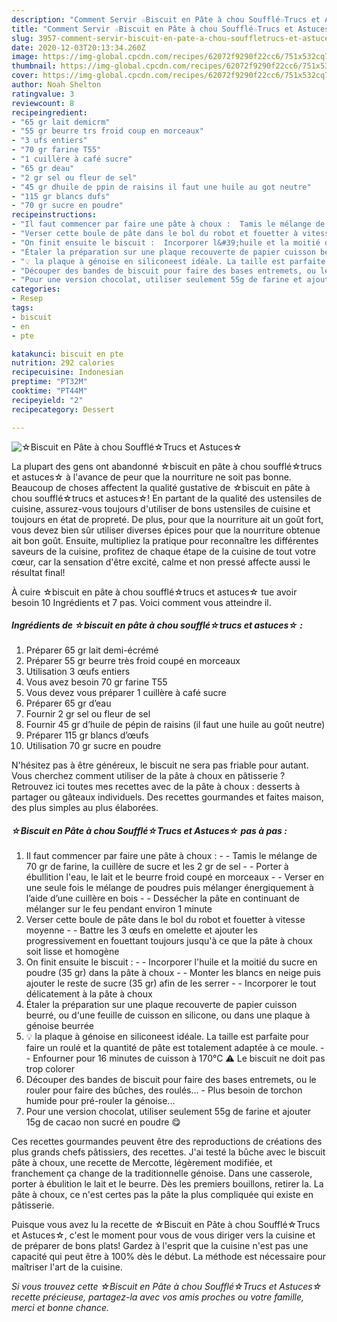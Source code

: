 ```yaml
---
description: "Comment Servir ☆Biscuit en Pâte à chou Soufflé☆Trucs et Astuces☆"
title: "Comment Servir ☆Biscuit en Pâte à chou Soufflé☆Trucs et Astuces☆"
slug: 3957-comment-servir-biscuit-en-pate-a-chou-souffletrucs-et-astuces
date: 2020-12-03T20:13:34.260Z
image: https://img-global.cpcdn.com/recipes/62072f9290f22cc6/751x532cq70/☆biscuit-en-pate-a-chou-souffle☆trucs-et-astuces☆-photo-principale-de-la-recette.jpg
thumbnail: https://img-global.cpcdn.com/recipes/62072f9290f22cc6/751x532cq70/☆biscuit-en-pate-a-chou-souffle☆trucs-et-astuces☆-photo-principale-de-la-recette.jpg
cover: https://img-global.cpcdn.com/recipes/62072f9290f22cc6/751x532cq70/☆biscuit-en-pate-a-chou-souffle☆trucs-et-astuces☆-photo-principale-de-la-recette.jpg
author: Noah Shelton
ratingvalue: 3
reviewcount: 8
recipeingredient:
- "65 gr lait demicrm"
- "55 gr beurre trs froid coup en morceaux"
- "3 ufs entiers"
- "70 gr farine T55"
- "1 cuillère à café sucre"
- "65 gr deau"
- "2 gr sel ou fleur de sel"
- "45 gr dhuile de ppin de raisins il faut une huile au got neutre"
- "115 gr blancs dufs"
- "70 gr sucre en poudre"
recipeinstructions:
- "Il faut commencer par faire une pâte à choux :  Tamis le mélange de 70 gr de farine, la cuillère de sucre et les 2 gr de sel  Porter à ébullition l&#39;eau, le lait et le beurre froid coupé en morceaux  Verser en une seule fois le mélange de poudres puis mélanger énergiquement à l’aide d’une cuillère en bois   Dessécher la pâte en continuant de mélanger sur le feu pendant environ 1 minute"
- "Verser cette boule de pâte dans le bol du robot et fouetter à vitesse moyenne  Battre les 3 œufs en omelette et ajouter les progressivement en fouettant toujours jusqu&#39;à ce que la pâte à choux soit lisse et homogène"
- "On finit ensuite le biscuit :  Incorporer l&#39;huile et la moitié du sucre en poudre (35 gr) dans la pâte à choux  Monter les blancs en neige puis ajouter le reste de sucre (35 gr) afin de les serrer  Incorporer le tout délicatement à la pâte à choux"
- "Étaler la préparation sur une plaque recouverte de papier cuisson beurré, ou d&#39;une feuille de cuisson en silicone, ou dans une plaque à génoise beurrée"
- "💡 la plaque à génoise en siliconeest idéale. La taille est parfaite pour faire un roulé et la quantité de pâte est totalement adaptée à ce moule.  Enfourner pour 16 minutes de cuisson à 170°C ⚠️ Le biscuit ne doit pas trop colorer"
- "Découper des bandes de biscuit pour faire des bases entremets, ou le rouler pour faire des bûches, des roulés... Plus besoin de torchon humide pour pré-rouler la génoise..."
- "Pour une version chocolat, utiliser seulement 55g de farine et ajouter 15g de cacao non sucré en poudre 😋"
categories:
- Resep
tags:
- biscuit
- en
- pte

katakunci: biscuit en pte 
nutrition: 292 calories
recipecuisine: Indonesian
preptime: "PT32M"
cooktime: "PT44M"
recipeyield: "2"
recipecategory: Dessert

---
```



![☆Biscuit en Pâte à chou Soufflé☆Trucs et Astuces☆](https://img-global.cpcdn.com/recipes/62072f9290f22cc6/751x532cq70/☆biscuit-en-pate-a-chou-souffle☆trucs-et-astuces☆-photo-principale-de-la-recette.jpg)

La plupart des gens ont abandonné ☆biscuit en pâte à chou soufflé☆trucs et astuces☆ à l'avance de peur que la nourriture ne soit pas bonne. Beaucoup de choses affectent la qualité gustative de ☆biscuit en pâte à chou soufflé☆trucs et astuces☆! En partant de la qualité des ustensiles de cuisine, assurez-vous toujours d'utiliser de bons ustensiles de cuisine et toujours en état de propreté. De plus, pour que la nourriture ait un goût fort, vous devez bien sûr utiliser diverses épices pour que la nourriture obtenue ait bon goût. Ensuite, multipliez la pratique pour reconnaître les différentes saveurs de la cuisine, profitez de chaque étape de la cuisine de tout votre cœur, car la sensation d'être excité, calme et non pressé affecte aussi le résultat final!

<!--inarticleads1-->

À cuire ☆biscuit en pâte à chou soufflé☆trucs et astuces☆ tue avoir besoin 10 Ingrédients et 7 pas. Voici comment vous atteindre il.

##### Ingrédients de ☆biscuit en pâte à chou soufflé☆trucs et astuces☆ :

1. Préparer 65 gr lait demi-écrémé
1. Préparer 55 gr beurre très froid coupé en morceaux
1. Utilisation 3 œufs entiers
1. Vous avez besoin 70 gr farine T55
1. Vous devez vous préparer 1 cuillère à café sucre
1. Préparer 65 gr d’eau
1. Fournir 2 gr sel ou fleur de sel
1. Fournir 45 gr d’huile de pépin de raisins (il faut une huile au goût neutre)
1. Préparer 115 gr blancs d’œufs
1. Utilisation 70 gr sucre en poudre


N&#39;hésitez pas à être généreux, le biscuit ne sera pas friable pour autant. Vous cherchez comment utiliser de la pâte à choux en pâtisserie ? Retrouvez ici toutes mes recettes avec de la pâte à choux : desserts à partager ou gâteaux individuels. Des recettes gourmandes et faites maison, des plus simples au plus élaborées. 

<!--inarticleads2-->

##### ☆Biscuit en Pâte à chou Soufflé☆Trucs et Astuces☆ pas à pas :

1. Il faut commencer par faire une pâte à choux : -  - Tamis le mélange de 70 gr de farine, la cuillère de sucre et les 2 gr de sel -  - Porter à ébullition l&#39;eau, le lait et le beurre froid coupé en morceaux -  - Verser en une seule fois le mélange de poudres puis mélanger énergiquement à l’aide d’une cuillère en bois  -  - Dessécher la pâte en continuant de mélanger sur le feu pendant environ 1 minute
1. Verser cette boule de pâte dans le bol du robot et fouetter à vitesse moyenne -  - Battre les 3 œufs en omelette et ajouter les progressivement en fouettant toujours jusqu&#39;à ce que la pâte à choux soit lisse et homogène
1. On finit ensuite le biscuit : -  - Incorporer l&#39;huile et la moitié du sucre en poudre (35 gr) dans la pâte à choux -  - Monter les blancs en neige puis ajouter le reste de sucre (35 gr) afin de les serrer -  - Incorporer le tout délicatement à la pâte à choux
1. Étaler la préparation sur une plaque recouverte de papier cuisson beurré, ou d&#39;une feuille de cuisson en silicone, ou dans une plaque à génoise beurrée
1. 💡 la plaque à génoise en siliconeest idéale. La taille est parfaite pour faire un roulé et la quantité de pâte est totalement adaptée à ce moule. -  - Enfourner pour 16 minutes de cuisson à 170°C ⚠️ Le biscuit ne doit pas trop colorer
1. Découper des bandes de biscuit pour faire des bases entremets, ou le rouler pour faire des bûches, des roulés... - Plus besoin de torchon humide pour pré-rouler la génoise...
1. Pour une version chocolat, utiliser seulement 55g de farine et ajouter 15g de cacao non sucré en poudre 😋


Ces recettes gourmandes peuvent être des reproductions de créations des plus grands chefs pâtissiers, des recettes. J&#39;ai testé la bûche avec le biscuit pâte à choux, une recette de Mercotte, légèrement modifiée, et franchement ça change de la traditionnelle génoise. Dans une casserole, porter à ébulition le lait et le beurre. Dès les premiers bouillons, retirer la. La pâte à choux, ce n&#39;est certes pas la pâte la plus compliquée qui existe en pâtisserie. 

<!--inarticleads1-->

<p>
Puisque vous avez lu la recette de ☆Biscuit en Pâte à chou Soufflé☆Trucs et Astuces☆, c'est le moment pour vous de vous diriger vers la cuisine et de préparer de bons plats! Gardez à l'esprit que la cuisine n'est pas une capacité qui peut être à 100% dès le début. La méthode est nécessaire pour maîtriser l'art de la cuisine.
</p>

<p>
<i>Si vous trouvez cette ☆Biscuit en Pâte à chou Soufflé☆Trucs et Astuces☆ recette précieuse, partagez-la avec vos amis proches ou votre famille, merci et bonne chance.</i>
</p>
